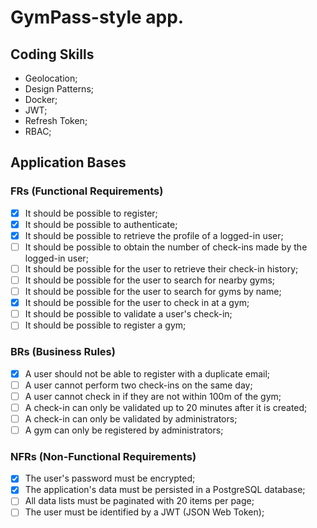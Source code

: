 # GymPass-style app.

## Coding Skills
- Geolocation;
- Design Patterns;
- Docker;
- JWT;
- Refresh Token;
- RBAC;

## Application Bases

### FRs (Functional Requirements)
- [x] It should be possible to register;
- [x] It should be possible to authenticate;
- [x] It should be possible to retrieve the profile of a logged-in user;
- [ ] It should be possible to obtain the number of check-ins made by the logged-in user;
- [ ] It should be possible for the user to retrieve their check-in history;
- [ ] It should be possible for the user to search for nearby gyms;
- [ ] It should be possible for the user to search for gyms by name;
- [x] It should be possible for the user to check in at a gym;
- [ ] It should be possible to validate a user's check-in;
- [ ] It should be possible to register a gym;

### BRs (Business Rules)
- [x] A user should not be able to register with a duplicate email;
- [ ] A user cannot perform two check-ins on the same day;
- [ ] A user cannot check in if they are not within 100m of the gym;
- [ ] A check-in can only be validated up to 20 minutes after it is created;
- [ ] A check-in can only be validated by administrators;
- [ ] A gym can only be registered by administrators;

### NFRs (Non-Functional Requirements)
- [x] The user's password must be encrypted;
- [x] The application's data must be persisted in a PostgreSQL database;
- [ ] All data lists must be paginated with 20 items per page;
- [ ] The user must be identified by a JWT (JSON Web Token);